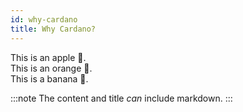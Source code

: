 ```yaml
---
id: why-cardano
title: Why Cardano?
--- 
```


This is an apple 🍎.  
This is an orange 🍊.  
This is a banana 🍌.

:::note
The content and title *can* include markdown.
:::